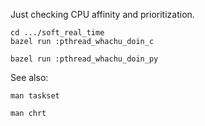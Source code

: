 Just checking CPU affinity and prioritization.

```
cd .../soft_real_time
bazel run :pthread_whachu_doin_c

bazel run :pthread_whachu_doin_py
```

See also:

`man taskset`

`man chrt`
